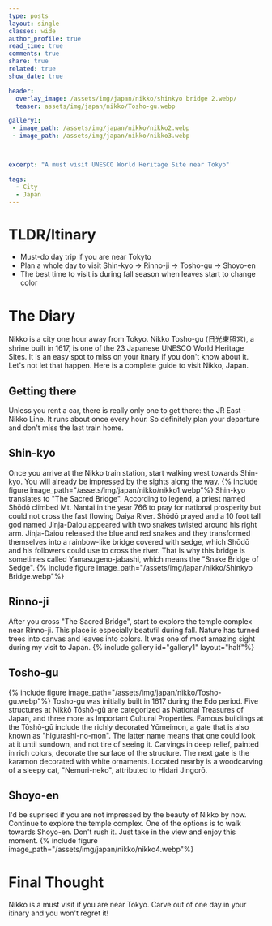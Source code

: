 ```yaml
---
type: posts
layout: single
classes: wide
author_profile: true
read_time: true
comments: true
share: true
related: true
show_date: true

header:
  overlay_image: /assets/img/japan/nikko/shinkyo bridge 2.webp/
  teaser: assets/img/japan/nikko/Tosho-gu.webp

gallery1:
 - image_path: /assets/img/japan/nikko/nikko2.webp
 - image_path: /assets/img/japan/nikko/nikko3.webp



excerpt: "A must visit UNESCO World Heritage Site near Tokyo"

tags:
  - City
  - Japan
---
```


# TLDR/Itinary
* Must-do day trip if you are near Tokyto
* Plan a whole day to visit Shin-kyo -> Rinno-ji -> Tosho-gu -> Shoyo-en
* The best time to visit is during fall season when leaves start to change color

# The Diary
Nikko is a city one hour away from Tokyo. Nikko Tosho-gu (日光東照宮), a shrine built in 1617, is one of the 23 Japanese UNESCO World Heritage Sites. It is an easy spot to miss on your itnary if you don't know about it. Let's not let that happen. Here is a complete guide to visit Nikko, Japan.

## Getting there
Unless you rent a car, there is really only one to get there: the JR East - Nikko Line. It runs about once every hour. So definitely plan your departure and don't miss the last train home.

## Shin-kyo
Once you arrive at the Nikko train station, start walking west towards Shin-kyo. You will already be impressed by the sights along the way.
{% include figure image_path="/assets/img/japan/nikko/nikko1.webp"%}
Shin-kyo translates to "The Sacred Bridge". According to legend, a priest named Shōdō climbed Mt. Nantai in the year 766 to pray for national prosperity but could not cross the fast flowing Daiya River. Shōdō prayed and a 10 foot tall god named Jinja-Daiou appeared with two snakes twisted around his right arm. Jinja-Daiou released the blue and red snakes and they transformed themselves into a rainbow-like bridge covered with sedge, which Shōdō and his followers could use to cross the river. That is why this bridge is sometimes called Yamasugeno-jabashi, which means the "Snake Bridge of Sedge".
{% include figure image_path="/assets/img/japan/nikko/Shinkyo Bridge.webp"%}

## Rinno-ji
After you cross "The Sacred Bridge", start to explore the temple complex near Rinno-ji. This place is especially beatufil during fall. Nature has turned trees into canvas and leaves into colors. It was one of most amazing sight during my visit to Japan.
{% include gallery id="gallery1" layout="half"%}

## Tosho-gu
{% include figure image_path="/assets/img/japan/nikko/Tosho-gu.webp"%}
Tosho-gu was initially built in 1617 during the Edo period. Five structures at Nikkō Tōshō-gū are categorized as National Treasures of Japan, and three more as Important Cultural Properties. Famous buildings at the Tōshō-gū include the richly decorated Yōmeimon, a gate that is also known as "higurashi-no-mon". The latter name means that one could look at it until sundown, and not tire of seeing it. Carvings in deep relief, painted in rich colors, decorate the surface of the structure. The next gate is the karamon decorated with white ornaments. Located nearby is a woodcarving of a sleepy cat, "Nemuri-neko", attributed to Hidari Jingorō.


## Shoyo-en
I'd be suprised if you are not impressed by the beauty of Nikko by now. Continue to explore the temple complex. One of the options is to walk towards Shoyo-en. Don't rush it. Just take in the view and enjoy this moment.
{% include figure image_path="/assets/img/japan/nikko/nikko4.webp"%}


# Final Thought
Nikko is a must visit if you are near Tokyo. Carve out of one day in your itinary and you won't regret it!
